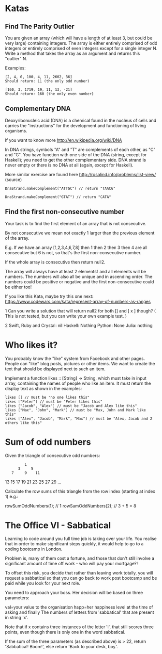 # Katas

## Find The Parity Outlier

You are given an array (which will have a length of at least 3, but could be very large) containing integers. The array is either entirely comprised of odd integers or entirely comprised of even integers except for a single integer N. Write a method that takes the array as an argument and returns this "outlier" N.

Examples:
```
[2, 4, 0, 100, 4, 11, 2602, 36]
Should return: 11 (the only odd number)

[160, 3, 1719, 19, 11, 13, -21]
Should return: 160 (the only even number)
```

## Complementary DNA

Deoxyribonucleic acid (DNA) is a chemical found in the nucleus of cells and carries the "instructions" for the development and functioning of living organisms.

If you want to know more http://en.wikipedia.org/wiki/DNA

In DNA strings, symbols "A" and "T" are complements of each other, as "C" and "G". You have function with one side of the DNA (string, except for Haskell); you need to get the other complementary side. DNA strand is never empty or there is no DNA at all (again, except for Haskell).

More similar exercise are found here http://rosalind.info/problems/list-view/ (source)

```
DnaStrand.makeComplement("ATTGC") // return "TAACG"

DnaStrand.makeComplement("GTAT") // return "CATA"
```

## Find the first non-consecutive number

Your task is to find the first element of an array that is not consecutive.

By not consecutive we mean not exactly 1 larger than the previous element of the array.

E.g. If we have an array [1,2,3,4,6,7,8] then 1 then 2 then 3 then 4 are all consecutive but 6 is not, so that's the first non-consecutive number.

If the whole array is consecutive then return null2.

The array will always have at least 2 elements1 and all elements will be numbers. The numbers will also all be unique and in ascending order. The numbers could be positive or negative and the first non-consecutive could be either too!

If you like this Kata, maybe try this one next: https://www.codewars.com/kata/represent-array-of-numbers-as-ranges

1 Can you write a solution that will return null2 for both [] and [ x ] though? ( This is not tested, but you can write your own example test. )

2
Swift, Ruby and Crystal: nil
Haskell: Nothing
Python: None
Julia: nothing

# Who likes it?

You probably know the "like" system from Facebook and other pages. People can "like" blog posts, pictures or other items. We want to create the text that should be displayed next to such an item.

Implement a function likes :: [String] -> String, which must take in input array, containing the names of people who like an item. It must return the display text as shown in the examples:

```
likes [] // must be "no one likes this"
likes ["Peter"] // must be "Peter likes this"
likes ["Jacob", "Alex"] // must be "Jacob and Alex like this"
likes ["Max", "John", "Mark"] // must be "Max, John and Mark like this"
likes ["Alex", "Jacob", "Mark", "Max"] // must be "Alex, Jacob and 2 others like this"
```

# Sum of odd numbers

Given the triangle of consecutive odd numbers:

             1
          3     5
       7     9    11
   13    15    17    19
21    23    25    27    29
...

Calculate the row sums of this triangle from the row index (starting at index 1) e.g.:

rowSumOddNumbers(1); // 1
rowSumOddNumbers(2); // 3 + 5 = 8

# The Office VI - Sabbatical

Learning to code around you full time job is taking over your life. You realise that in order to make significant steps quickly, it would help to go to a coding bootcamp in London.

Problem is, many of them cost a fortune, and those that don't still involve a significant amount of time off work - who will pay your mortgage?!

To offset this risk, you decide that rather than leaving work totally, you will request a sabbatical so that you can go back to work post bootcamp and be paid while you look for your next role.

You need to approach your boss. Her decision will be based on three parameters:

val=your value to the organisation
happ=her happiness level at the time of asking and finally
The numbers of letters from 'sabbatical' that are present in string 'x'.

Note that if x contains three instances of the letter 'l', that still scores three points, even though there is only one in the word sabbatical.

If the sum of the three parameters (as described above) is > 22, return 'Sabbatical! Boom!', else return 'Back to your desk, boy.'.
